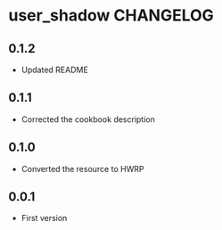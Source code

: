user_shadow CHANGELOG
==================

0.1.2
-----
- Updated README

0.1.1
-----
- Corrected the cookbook description

0.1.0
-----
- Converted the resource to HWRP

0.0.1
-----
- First version
